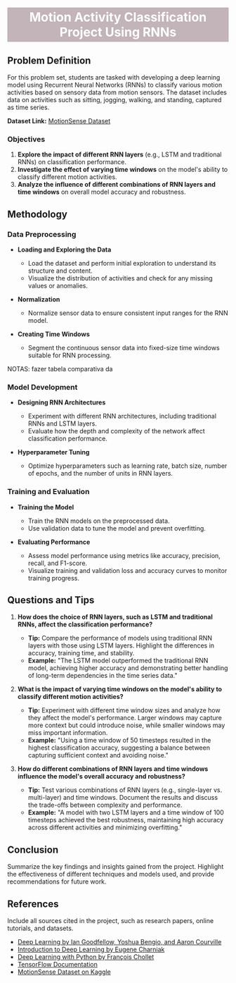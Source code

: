 
<h1 style="background-color:#C2B4B9;
color:white;
text-align: center;
padding-top: 5px;
padding-bottom:5px;
"><strong>Motion Activity Classification Project Using RNNs 
</strong></h1>

## Problem Definition

For this problem set, students are tasked with developing a deep learning model using Recurrent Neural Networks (RNNs) to classify various motion activities based on sensory data from motion sensors. The dataset includes data on activities such as sitting, jogging, walking, and standing, captured as time series.

**Dataset Link:** [MotionSense Dataset](https://www.kaggle.com/datasets/malekzadeh/motionsense-dataset?select=A_DeviceMotion_data)

### Objectives

1. **Explore the impact of different RNN layers** (e.g., LSTM and traditional RNNs) on classification performance.
2. **Investigate the effect of varying time windows** on the model's ability to classify different motion activities.
3. **Analyze the influence of different combinations of RNN layers and time windows** on overall model accuracy and robustness.

## Methodology

### Data Preprocessing

- **Loading and Exploring the Data**
  - Load the dataset and perform initial exploration to understand its structure and content.
  - Visualize the distribution of activities and check for any missing values or anomalies.

- **Normalization**
  - Normalize sensor data to ensure consistent input ranges for the RNN model.

- **Creating Time Windows**
  - Segment the continuous sensor data into fixed-size time windows suitable for RNN processing.

NOTAS: fazer tabela comparativa da  

### Model Development

- **Designing RNN Architectures**
  - Experiment with different RNN architectures, including traditional RNNs and LSTM layers.
  - Evaluate how the depth and complexity of the network affect classification performance.

- **Hyperparameter Tuning**
  - Optimize hyperparameters such as learning rate, batch size, number of epochs, and the number of units in RNN layers.

### Training and Evaluation

- **Training the Model**
  - Train the RNN models on the preprocessed data.
  - Use validation data to tune the model and prevent overfitting.

- **Evaluating Performance**
  - Assess model performance using metrics like accuracy, precision, recall, and F1-score.
  - Visualize training and validation loss and accuracy curves to monitor training progress.

## Questions and Tips

1. **How does the choice of RNN layers, such as LSTM and traditional RNNs, affect the classification performance?**
   - **Tip:** Compare the performance of models using traditional RNN layers with those using LSTM layers. Highlight the differences in accuracy, training time, and stability.
   - **Example:** "The LSTM model outperformed the traditional RNN model, achieving higher accuracy and demonstrating better handling of long-term dependencies in the time series data."

2. **What is the impact of varying time windows on the model's ability to classify different motion activities?**
   - **Tip:** Experiment with different time window sizes and analyze how they affect the model's performance. Larger windows may capture more context but could introduce noise, while smaller windows may miss important information.
   - **Example:** "Using a time window of 50 timesteps resulted in the highest classification accuracy, suggesting a balance between capturing sufficient context and avoiding noise."

3. **How do different combinations of RNN layers and time windows influence the model's overall accuracy and robustness?**
   - **Tip:** Test various combinations of RNN layers (e.g., single-layer vs. multi-layer) and time windows. Document the results and discuss the trade-offs between complexity and performance.
   - **Example:** "A model with two LSTM layers and a time window of 100 timesteps achieved the best robustness, maintaining high accuracy across different activities and minimizing overfitting."

## Conclusion

Summarize the key findings and insights gained from the project. Highlight the effectiveness of different techniques and models used, and provide recommendations for future work.

## References

Include all sources cited in the project, such as research papers, online tutorials, and datasets.

- [Deep Learning by Ian Goodfellow, Yoshua Bengio, and Aaron Courville](https://www.deeplearningbook.org/)
- [Introduction to Deep Learning by Eugene Charniak](https://mitpress.mit.edu/books/introduction-deep-learning)
- [Deep Learning with Python by François Chollet](https://www.manning.com/books/deep-learning-with-python)
- [TensorFlow Documentation](https://www.tensorflow.org/overview)
- [MotionSense Dataset on Kaggle](https://www.kaggle.com/datasets/malekzadeh/motionsense-dataset?select=A_DeviceMotion_data)
